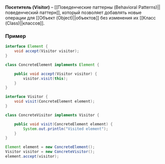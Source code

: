 **Посетитель (Visitor)** – [[Поведенческие паттерны (Behavioral Patterns)||поведенческий паттерн]], который позволяет добавлять новые операции для [[Объект (Object)||объектов]] без изменения их [[Класс (Class)||классов]].


### Пример

```java
interface Element {
    void accept(Visitor visitor);
}

class ConcreteElement implements Element {

    public void accept(Visitor visitor) { 
	    visitor.visit(this); 
	}
}

interface Visitor {
    void visit(ConcreteElement element);
}

class ConcreteVisitor implements Visitor {

    public void visit(ConcreteElement element) { 
	    System.out.println("Visited element"); 
	}
}

Element element = new ConcreteElement();
Visitor visitor = new ConcreteVisitor();
element.accept(visitor);
```